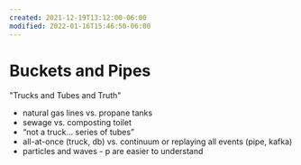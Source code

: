 ```yaml
---
created: 2021-12-19T13:12:00-06:00
modified: 2022-01-16T15:46:50-06:00
---
```


# Buckets and Pipes

"Trucks and Tubes and Truth"

- natural gas lines vs. propane tanks
- sewage vs. composting toilet
- “not a truck… series of tubes”
- all-at-once (truck, db) vs. continuum or replaying all events (pipe, kafka)
- particles and waves - p are easier to understand

